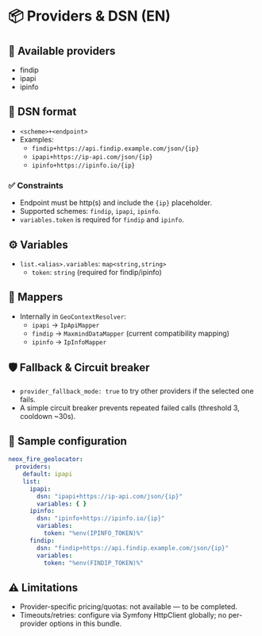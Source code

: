# 📦 Providers & DSN (EN)

## 🔎 Available providers
- findip
- ipapi
- ipinfo

## 🧭 DSN format
- `<scheme>+<endpoint>`
- Examples:
  - `findip+https://api.findip.example.com/json/{ip}`
  - `ipapi+https://ip-api.com/json/{ip}`
  - `ipinfo+https://ipinfo.io/{ip}`

### ✅ Constraints
- Endpoint must be http(s) and include the `{ip}` placeholder.
- Supported schemes: `findip`, `ipapi`, `ipinfo`.
- `variables.token` is required for `findip` and `ipinfo`.

## ⚙️ Variables
- `list.<alias>.variables`: `map<string,string>`
  - `token`: `string` (required for findip/ipinfo)

## 🔄 Mappers
- Internally in `GeoContextResolver`:
  - `ipapi`  -> `IpApiMapper`
  - `findip` -> `MaxmindDataMapper` (current compatibility mapping)
  - `ipinfo` -> `IpInfoMapper`

## 🛡️ Fallback & Circuit breaker
- `provider_fallback_mode: true` to try other providers if the selected one fails.
- A simple circuit breaker prevents repeated failed calls (threshold 3, cooldown ~30s).

## 🧪 Sample configuration

```yaml
neox_fire_geolocator:
  providers:
    default: ipapi
    list:
      ipapi:
        dsn: "ipapi+https://ip-api.com/json/{ip}"
        variables: { }
      ipinfo:
        dsn: "ipinfo+https://ipinfo.io/{ip}"
        variables:
          token: "%env(IPINFO_TOKEN)%"
      findip:
        dsn: "findip+https://api.findip.example.com/json/{ip}"
        variables:
          token: "%env(FINDIP_TOKEN)%"
```

## ⚠️ Limitations
- Provider-specific pricing/quotas: not available — to be completed.
- Timeouts/retries: configure via Symfony HttpClient globally; no per-provider options in this bundle.
